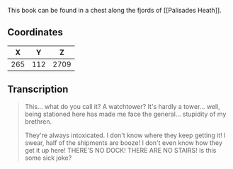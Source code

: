  

This book can be found in a chest along the fjords of [[Palisades Heath]].

## Coordinates
| **X** | **Y** | **Z** |
| :---: | :---: | :---: |
|  265  |  112  | 2709  |

## Transcription
> This... what do you call it? A watchtower? It's hardly a tower... well, being stationed here has made me face the general... stupidity of my brethren.
>
> They're always intoxicated. I don't know where they keep getting it! I swear, half of the shipments are booze! I don't even know how they get it up here! THERE'S NO DOCK! THERE ARE NO STAIRS! Is this some sick joke?

